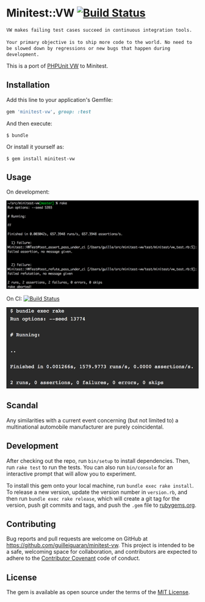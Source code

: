 # Minitest::VW [![Build Status](https://api.travis-ci.org/guilleiguaran/minitest-vw.svg)](https://travis-ci.org/guilleiguaran/minitest-vw)

```
VW makes failing test cases succeed in continuous integration tools.

Your primary objective is to ship more code to the world. No need to be slowed down by regressions or new bugs that happen during development.
```

This is a port of [PHPUnit VW](https://github.com/hmlb/phpunit-vw) to Minitest.

## Installation

Add this line to your application's Gemfile:

```ruby
gem 'minitest-vw', group: :test
```

And then execute:

    $ bundle

Or install it yourself as:

    $ gem install minitest-vw

## Usage

On development:

![Failing VWTest in dev environment](/images/fail.png?raw=true)

On CI: [![Build Status](https://api.travis-ci.org/guilleiguaran/minitest-vw.svg
)](https://travis-ci.org/guilleiguaran/minitest-vw)

![Succeeded VWTest in CI environment](/images/pass.png?raw=true)

## Scandal

Any similarities with a current event concerning (but not limited to) a multinational automobile manufacturer are purely coincidental.

## Development

After checking out the repo, run `bin/setup` to install dependencies. Then, run `rake test` to run the tests. You can also run `bin/console` for an interactive prompt that will allow you to experiment.

To install this gem onto your local machine, run `bundle exec rake install`. To release a new version, update the version number in `version.rb`, and then run `bundle exec rake release`, which will create a git tag for the version, push git commits and tags, and push the `.gem` file to [rubygems.org](https://rubygems.org).

## Contributing

Bug reports and pull requests are welcome on GitHub at https://github.com/guilleiguaran/minitest-vw. This project is intended to be a safe, welcoming space for collaboration, and contributors are expected to adhere to the [Contributor Covenant](contributor-covenant.org) code of conduct.


## License

The gem is available as open source under the terms of the [MIT License](http://opensource.org/licenses/MIT).

